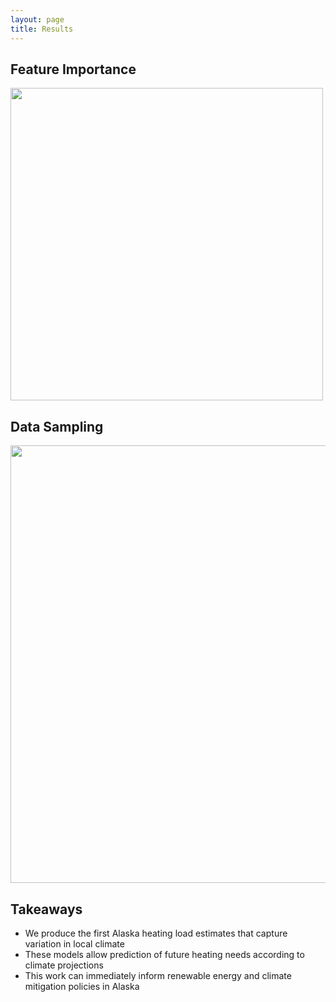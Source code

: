 ```yaml
---
layout: page
title: Results
---
```


## Feature Importance
<img src="{{ site.url }}{{ site.baseurl }}/assets/img/feat.png" width="500">

## Data Sampling
<img src="{{ site.url }}{{ site.baseurl }}/assets/img/ds_res.png" width="700">

## Takeaways
+ We produce the first Alaska heating load estimates that capture variation in local climate
+ These models allow prediction of future heating needs according to climate projections
+ This work can immediately inform renewable energy and climate mitigation policies in Alaska
